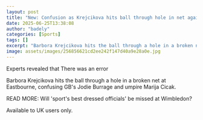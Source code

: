 ```yaml
---
layout: post
title: "New: Confusion as Krejcikova hits ball through hole in net against Burrage"
date: 2025-06-25T13:38:08
author: "badely"
categories: [Sports]
tags: []
excerpt: "Barbora Krejcikova hits the ball through a hole in a broken net at Eastbourne, confusing GB's Jodie Burrage and umpire Marija Cicak."
image: assets/images/256856621cd2ee242f147d40a9e28a0e.jpg
---
```


Experts revealed that There was an error

Barbora Krejcikova hits the ball through a hole in a broken net at Eastbourne, confusing GB's Jodie Burrage and umpire Marija Cicak.

READ MORE: Will 'sport's best dressed officials' be missed at Wimbledon?

Available to UK users only.

